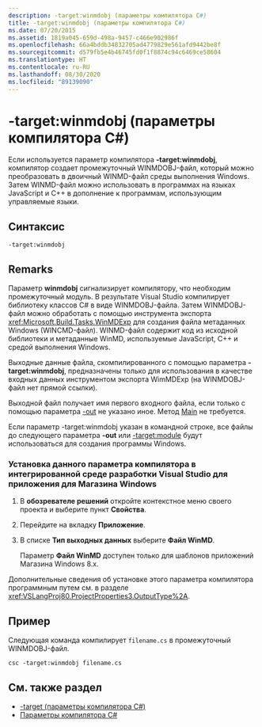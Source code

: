 ```yaml
---
description: -target:winmdobj (параметры компилятора C#)
title: -target:winmdobj (параметры компилятора C#)
ms.date: 07/20/2015
ms.assetid: 1819a045-659d-498a-9457-c466e902986f
ms.openlocfilehash: 66a4bddb34832705ad4779829e561afd9442be8f
ms.sourcegitcommit: d579fb5e4b46745fd0f1f8874c94c6469ce58604
ms.translationtype: HT
ms.contentlocale: ru-RU
ms.lasthandoff: 08/30/2020
ms.locfileid: "89139090"
---
```

# <a name="-targetwinmdobj-c-compiler-options"></a>-target:winmdobj (параметры компилятора C#)
Если используется параметр компилятора **-target:winmdobj**, компилятор создает промежуточный WINMDOBJ-файл, который можно преобразовать в двоичный WINMD-файл среды выполнения Windows. Затем WINMD-файл можно использовать в программах на языках JavaScript и C++ в дополнение к программам, использующим управляемые языки.  
  
## <a name="syntax"></a>Синтаксис  
  
```console  
-target:winmdobj  
```  
  
## <a name="remarks"></a>Remarks  
 Параметр **winmdobj** сигнализирует компилятору, что необходим промежуточный модуль. В результате Visual Studio компилирует библиотеку классов C# в виде WINMDOBJ-файла. Затем WINMDOBJ-файл можно обработать с помощью инструмента экспорта <xref:Microsoft.Build.Tasks.WinMDExp> для создания файла метаданных Windows (WINCMD-файл). WINMD-файл содержит код из исходной библиотеки и метаданные WinMD, используемые JavaScript, C++ и средой выполнения Windows.  
  
 Выходные данные файла, скомпилированного с помощью параметра **-target:winmdobj**, предназначены только для использования в качестве входных данных инструментом экспорта WimMDExp (на WINMDOBJ-файл нет прямой ссылки).  
  
 Выходной файл получает имя первого входного файла, если только с помощью параметра [-out](./out-compiler-option.md) не указано иное. Метод [Main](../../programming-guide/main-and-command-args/index.md) не требуется.  
  
 Если параметр -target:winmdobj указан в командной строке, все файлы до следующего параметра **-out** или [-target:module](./target-module-compiler-option.md) будут использоваться для создания программы Windows.  
  
### <a name="to-set-this-compiler-option-in-the-visual-studio-ide-for-a-windows-store-app"></a>Установка данного параметра компилятора в интегрированной среде разработки Visual Studio для приложения для Магазина Windows  
  
1. В **обозревателе решений** откройте контекстное меню своего проекта и выберите пункт **Свойства**.  
  
2. Перейдите на вкладку **Приложение**.  
  
3. В списке **Тип выходных данных** выберите **Файл WinMD**.  
  
     Параметр **Файл WinMD** доступен только для шаблонов приложений Магазина Windows 8.x.  
  
 Дополнительные сведения об установке этого параметра компилятора программным путем см. в разделе <xref:VSLangProj80.ProjectProperties3.OutputType%2A>.  
  
## <a name="example"></a>Пример  
 Следующая команда компилирует `filename.cs` в промежуточный WINMDOBJ-файл.  
  
```console  
csc -target:winmdobj filename.cs  
```  
  
## <a name="see-also"></a>См. также раздел

- [-target (параметры компилятора C#)](./target-compiler-option.md)
- [Параметры компилятора C# ](./index.md)
